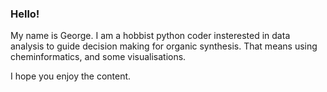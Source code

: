 ### Hello!

My name is George. I am a hobbist python coder insterested in data analysis to guide decision making for organic synthesis. That means using cheminformatics, and some visualisations.

I hope you enjoy the content.
